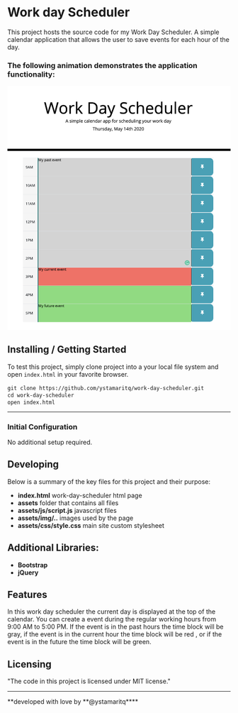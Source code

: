 # Work day Scheduler

This project hosts the source code for my Work Day Scheduler. A simple calendar application that allows the user to save events for each hour of the day.

### The following animation demonstrates the application functionality:

![work-day-scheduler](./assets/img/ex1.png)

## Installing / Getting Started

To test this project, simply clone project into a your local file system and open `index.html` in your favorite browser.

```
git clone https://github.com/ystamaritq/work-day-scheduler.git
cd work-day-scheduler
open index.html

```

---

### Initial Configuration

No additional setup required.

## Developing

Below is a summary of the key files for this project and their purpose:

- **index.html** work-day-scheduler html page
- **assets** folder that contains all files
- **assets/js/script.js** javascript files
- **assets/img/..** images used by the page
- **assets/css/style.css** main site custom stylesheet

## Additional Libraries:

- **Bootstrap**
- **jQuery**

## Features

In this work day scheduler the current day is displayed at the top of the calendar. You can create a event during the regular working hours from 9:00 AM to 5:00 PM. If the event is in the past hours the time block will be gray, if the event is in the current hour the time block will be red , or if the event is in the future the time block will be green.

## Licensing

"The code in this project is licensed under MIT license."

---

**developed with love by **@ystamaritq\*\*\*\*
